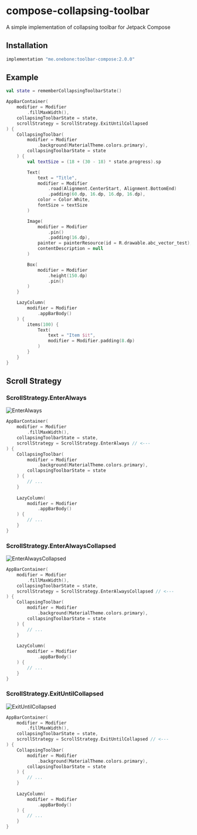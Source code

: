 # compose-collapsing-toolbar
A simple implementation of collapsing toolbar for Jetpack Compose

## Installation
```gradle
implementation "me.onebone:toolbar-compose:2.0.0"
```

## Example
```kotlin
val state = rememberCollapsingToolbarState()

AppBarContainer(
	modifier = Modifier
		.fillMaxWidth(),
	collapsingToolbarState = state,
	scrollStrategy = ScrollStrategy.ExitUntilCollapsed
) {
	CollapsingToolbar(
		modifier = Modifier
			.background(MaterialTheme.colors.primary),
		collapsingToolbarState = state
	) {
		val textSize = (18 + (30 - 18) * state.progress).sp

		Text(
			text = "Title",
			modifier = Modifier
				.road(Alignment.CenterStart, Alignment.BottomEnd)
				.padding(60.dp, 16.dp, 16.dp, 16.dp),
			color = Color.White,
			fontSize = textSize
		)

		Image(
			modifier = Modifier
				.pin()
				.padding(16.dp),
			painter = painterResource(id = R.drawable.abc_vector_test),
			contentDescription = null
		)

		Box(
			modifier = Modifier
				.height(150.dp)
				.pin()
		)
	}

	LazyColumn(
		modifier = Modifier
			.appBarBody()
	) {
		items(100) {
			Text(
				text = "Item $it",
				modifier = Modifier.padding(8.dp)
			)
		}
	}
}
```

## Scroll Strategy
### ScrollStrategy.EnterAlways
![EnterAlways](img/enter-always.gif)

```kotlin
AppBarContainer(
	modifier = Modifier
		.fillMaxWidth(),
	collapsingToolbarState = state,
	scrollStrategy = ScrollStrategy.EnterAlways // <---
) {
	CollapsingToolbar(
		modifier = Modifier
			.background(MaterialTheme.colors.primary),
		collapsingToolbarState = state
	) {
		// ...
	}
	
	LazyColumn(
		modifier = Modifier
			.appBarBody()
	) {
		// ...
	}
}
```

### ScrollStrategy.EnterAlwaysCollapsed
![EnterAlwaysCollapsed](img/enter-always-collapsed.gif)

```kotlin
AppBarContainer(
	modifier = Modifier
		.fillMaxWidth(),
	collapsingToolbarState = state,
	scrollStrategy = ScrollStrategy.EnterAlwaysCollapsed // <---
) {
	CollapsingToolbar(
		modifier = Modifier
			.background(MaterialTheme.colors.primary),
		collapsingToolbarState = state
	) {
		// ...
	}
	
	LazyColumn(
		modifier = Modifier
			.appBarBody()
	) {
		// ...
	}
}
```

### ScrollStrategy.ExitUntilCollapsed
![ExitUntilCollapsed](img/exit-until-collapsed.gif)

```kotlin
AppBarContainer(
	modifier = Modifier
		.fillMaxWidth(),
	collapsingToolbarState = state,
	scrollStrategy = ScrollStrategy.ExitUntilCollapsed // <---
) {
	CollapsingToolbar(
		modifier = Modifier
			.background(MaterialTheme.colors.primary),
		collapsingToolbarState = state
	) {
		// ...
	}
	
	LazyColumn(
		modifier = Modifier
			.appBarBody()
	) {
		// ...
	}
}
```
